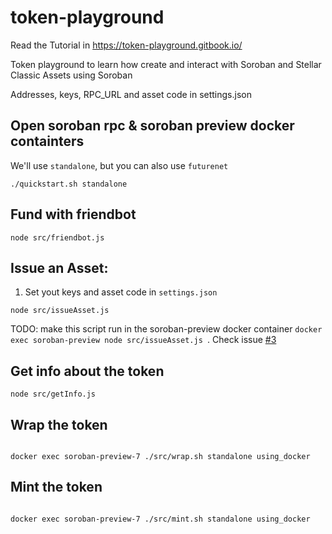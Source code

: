 # token-playground

Read the Tutorial in https://token-playground.gitbook.io/

Token playground to learn how create and interact with Soroban and Stellar Classic Assets using Soroban 


Addresses, keys, RPC_URL and asset code in settings.json

## Open soroban rpc & soroban preview docker containters
We'll use `standalone`, but you can also use `futurenet`
```
./quickstart.sh standalone
```
## Fund with friendbot
```
node src/friendbot.js
```
## Issue an Asset:
1. Set yout keys and asset code in `settings.json`

```
node src/issueAsset.js
```
TODO: make this script run in the soroban-preview docker container
`docker exec soroban-preview node src/issueAsset.js `. Check issue [#3](https://github.com/esteblock/token-playground/issues/3)

## Get info about the token
```
node src/getInfo.js

```

## Wrap the token
```

docker exec soroban-preview-7 ./src/wrap.sh standalone using_docker
```


## Mint the token
```

docker exec soroban-preview-7 ./src/mint.sh standalone using_docker
```